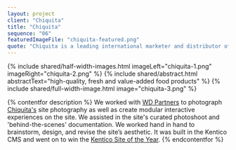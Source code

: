 ```yaml
---
layout: project
client: "Chiquita"
title: "Chiquita"
sequence: "06"
featuredImageFile: "chiquita-featured.png"
quote: "Chiquita is a leading international marketer and distributor of high-quality, fresh and value-added food products like bananas or complimentary fruits. WD Partners (and Dusk) consolidated all of Chiquita’s existing web resources (multiple product microsites and an outdated corporate site) into one global site built on Kentico CMS. Now Chiquita has an engaging online presence with content that matters to their audiences for years to come. (Kentico)"
---
```


{% include shared/half-width-images.html imageLeft="chiquita-1.png" imageRight="chiquita-2.png" %}
{% include shared/abstract.html abstractText="high-quality, fresh and value-added food products" %}
{% include shared/full-width-image.html image="chiquita-3.png" %}


{% contentfor description %}
We worked with <a href="http://www.wdpartners.com/">WD Partners</a> to photograph <a href="http://www.chiquita.com/Home.aspx">Chiquita's</a> site photography as well as create modular interactive experiences on the site. We assisted in the site's curated photoshoot and 'behind-the-scenes' documentation. We worked hand in hand to brainstorm, design, and revise the site’s aesthetic. It was built in the Kentico CMS and went on to win the <a href="http://www.kentico.com/customers/site-of-the-year/site-of-the-year-2011">Kentico Site of the Year</a>.
{% endcontentfor %}
